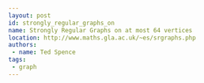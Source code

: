 ```yaml
---
layout: post
id: strongly_regular_graphs_on
name: Strongly Regular Graphs on at most 64 vertices
location: http://www.maths.gla.ac.uk/~es/srgraphs.php
authors:
 - name: Ted Spence
tags:
 - graph
---
```


